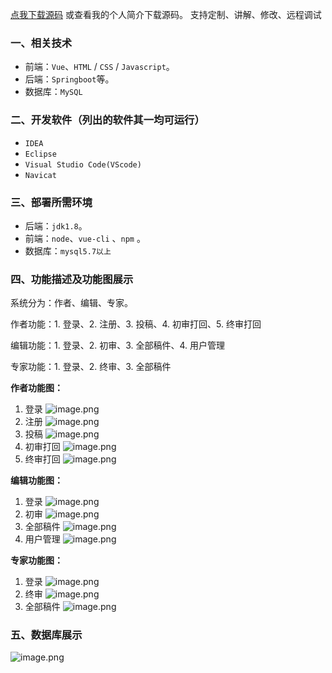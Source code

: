 [点我下载源码](https://www.oneprosol.com/detail/f059bb2123294b3983c233ee88551bf3) 
或查看我的个人简介下载源码。
支持定制、讲解、修改、远程调试

### 一、相关技术

- 前端：`Vue`、`HTML` / `CSS` / `Javascript`。
- 后端：`Springboot`等。
- 数据库：`MySQL`

### 二、开发软件（列出的软件其一均可运行）

- `IDEA`
- `Eclipse`
- `Visual Studio Code(VScode)`
- `Navicat`

### 三、部署所需环境

- 后端：`jdk1.8`。
- 前端：`node`、`vue-cli` 、`npm`  。
- 数据库：`mysql5.7以上`

### 四、功能描述及功能图展示

系统分为：作者、编辑、专家。

作者功能：1. 登录、2. 注册、3. 投稿、4. 初审打回、5. 终审打回

编辑功能：1. 登录、2. 初审、3. 全部稿件、4. 用户管理

专家功能：1. 登录、2. 终审、3. 全部稿件

**作者功能图：**

1. 登录
   ![image.png](https://pic.picprosol.com/user_upload/1ca4a16527164fbdbe5588f4023765f3/2024-12-09%2019:57:29_image.png)
2. 注册
   ![image.png](https://pic.picprosol.com/user_upload/1ca4a16527164fbdbe5588f4023765f3/2024-12-09%2019:57:40_image.png)
3. 投稿
   ![image.png](https://pic.picprosol.com/user_upload/1ca4a16527164fbdbe5588f4023765f3/2024-12-09%2019:57:48_image.png)
4. 初审打回
   ![image.png](https://pic.picprosol.com/user_upload/1ca4a16527164fbdbe5588f4023765f3/2024-12-09%2019:57:53_image.png)
5. 终审打回
   ![image.png](https://pic.picprosol.com/user_upload/1ca4a16527164fbdbe5588f4023765f3/2024-12-09%2019:58:29_image.png)

**编辑功能图：**

1. 登录
   ![image.png](https://pic.picprosol.com/user_upload/1ca4a16527164fbdbe5588f4023765f3/2024-12-09%2019:57:29_image.png)
2. 初审
   ![image.png](https://pic.picprosol.com/user_upload/1ca4a16527164fbdbe5588f4023765f3/2024-12-09%2019:58:38_image.png)
3. 全部稿件
   ![image.png](https://pic.picprosol.com/user_upload/1ca4a16527164fbdbe5588f4023765f3/2024-12-09%2019:58:44_image.png)
4. 用户管理
   ![image.png](https://pic.picprosol.com/user_upload/1ca4a16527164fbdbe5588f4023765f3/2024-12-09%2019:58:50_image.png)

**专家功能图：**

1. 登录
   ![image.png](https://pic.picprosol.com/user_upload/1ca4a16527164fbdbe5588f4023765f3/2024-12-09%2019:57:29_image.png)
2. 终审
   ![image.png](https://pic.picprosol.com/user_upload/1ca4a16527164fbdbe5588f4023765f3/2024-12-09%2019:59:05_image.png)
3. 全部稿件
   ![image.png](https://pic.picprosol.com/user_upload/1ca4a16527164fbdbe5588f4023765f3/2024-12-09%2019:59:10_image.png)

### 五、数据库展示

![image.png](https://pic.picprosol.com/user_upload/1ca4a16527164fbdbe5588f4023765f3/2024-12-09%2019:59:54_image.png)

